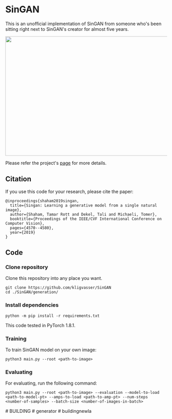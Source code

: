 # SinGAN
This is an unofficial implementation of SinGAN from someone who's been sitting right next to SinGAN's creator for almost five years.


<p align="center">
  <img width="992" height="372" src="/figures/sampled.png">
</p>


Please refer the project's [page](https://tamarott.github.io/SinGAN.htm) for more details.



## Citation
If you use this code for your research, please cite the paper:

```
@inproceedings{shaham2019singan,
  title={Singan: Learning a generative model from a single natural image},
  author={Shaham, Tamar Rott and Dekel, Tali and Michaeli, Tomer},
  booktitle={Proceedings of the IEEE/CVF International Conference on Computer Vision},
  pages={4570--4580},
  year={2019}
}
```


## Code

### Clone repository

Clone this repository into any place you want.

```
git clone https://github.com/kligvasser/SinGAN
cd ./SinGAN/generation/
```

### Install dependencies

```
python -m pip install -r requirements.txt
```

This code tested in PyTorch 1.8.1.

### Training
To train SinGAN model on your own image:

```
python3 main.py --root <path-to-image>
```

### Evaluating
For evaluating, run the following command:

```
python3 main.py --root <path-to-image> --evaluation --model-to-load <path-to-model-pt> --amps-to-load <path-to-amp-pt> --num-steps <number-of-samples> --batch-size <number-of-images-in-batch>
```
#   B U I L D I N G  
 #   g e n e r a t o r  
 #   b u i l d i n g n e w l a  
 